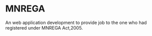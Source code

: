 # MNREGA
An web application development to provide job to the one who had registered under MNREGA Act,2005.
